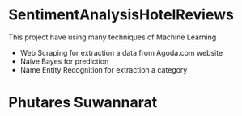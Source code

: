 # SentimentAnalysisHotelReviews

This project have using many techniques of Machine Learning
- Web Scraping for extraction a data from Agoda.com website
- Naive Bayes for prediction
- Name Entity Recognition for extraction a category

# Phutares Suwannarat

